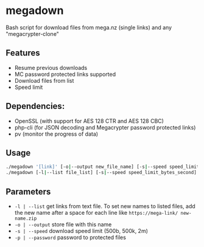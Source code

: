 # megadown

Bash script for download files from mega.nz (single links) and any "megacrypter-clone"

## Features

 * Resume previous downloads
 * MC password protected links supported
 * Download files from list
 * Speed limit

## Dependencies:

 * OpenSSL (with support for AES 128 CTR and AES 128 CBC)
 * php-cli (for JSON decoding and Megacrypter password protected links)
 * pv (monitor the progress of data)

## Usage

```bash
./megadown '[link]' [-o|--output new_file_name] [-s|--speed speed_limit_bytes_second] [-p|--password mc_url_pass]
./megadown [-l|--list file_list] [-s|--speed speed_limit_bytes_second] [-p|--password mc_url_pass]
```

## Parameters

 * `-l | --list`                  get links from text file. To set new names to listed files, add the new name after a space for each line like `https://mega-link/ new-name.zip`
 * `-o | --output`                store file with this name
 * `-s | --speed`                 download speed limit (500b, 500k, 2m)
 * `-p | --password`              password to protected files

